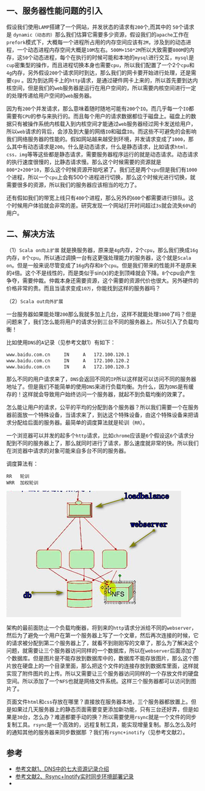 ## 一、服务器性能问题的引入

​    假设我们使用`LAMP`搭建了一个网站，并发状态的请求有`200`个,而其中的 `50`个请求是 `dynamic（动态的）`那么我们估算它需要多少资源，假设我们的`apache`工作在`prefork`模式下，大概每一个进程所占用的内存空间应该有`2M`，涉及到的动态进程，一个动态进程内存空间大概是`10M`左右。`500M+150*2M`所以大致需要`800M`的内存，这`50`个动态进程，每个在执行的时候可能和本地的`mysql`进行交互，`mysql`是`cup`密集型的操作，而且进程切换本身也需要`cpu`，所以我们配置了一个2个`cpu`和`4g`内存，另外假设`200`个请求同时到达，那么我们的网卡要开始进行处理，还是需要`cpu` 。因为到达网卡上的`http`请求，是通过硬件网卡上来的，所以首先要到达内核空间，但是我们的`web`服务器是运行在用户空间的，所以需要内核空间进行一定的处理传递给用户空间的`web`服务器。

   因为有`200`个并发请求，那么意味着随时随地可能有`200`个`IO`。而几乎每一个`IO`都需要有`CPU`的参与来执行的。而且每个用户的请求数据都位于磁盘上。磁盘上的数据只有被操作系统内核载入到内核空间才能通过`web`服务器经过网卡发送给用户，所以`web`请求的背后，会涉及到大量的网络`IO`和磁盘`IO`。而这些不可避免的会影响我们网络服务器的性能的。假如网站越来越受到环境，并发请求变成了`1000`，那么其中有动态请求是`200`。什么是动态请求，什么是静态请求，比如请求`html，css，img`等等这些都是静态请求，需要服务器程序运行的就是动态请求。动态请求的执行速度很慢的，比静态请求慢。那么这个时候需要的资源就是`800*2+200*10`，那么这个时候资源开始吃紧了。我们还是两个`cpu`但是我们有`1000`个进程，所以一个`cpu`上会有500个进程进行切换，那么这个时候光进行切换，就需要很多的资源，所以我们的服务器应该相当的吃力了。

​    还有假如我们的带宽上线只有`400`个进程，那么另外的`600`个都需要进行排队。这个时候用户体验就会非常的差。研究发现一个网站打开时间超过`3s`就会流失`60%`的用户。



## 二、解决方法

（1）`Scala on向上扩展`   就是换服务器，原来是`4g`内存，2个`cpu`，那么我们换成`16g`内存，`8`个`cpu`。所以通过调换一台有这更强处理能力的服务器，这个就是`Scala on`。但是一般来说尽管变成了`16g`内存和`8`个`cpu`。但是我们带来的性能并不是原来的`4`倍。这个不是线性的，而是类似于sin(x)的走到顶峰就会下降。`8`个cpu会产生争夺，需要仲裁。仲裁本身还需要资源，这个需要的资源代价也很大。另外硬件的价格非常的贵。而且当请求变成`10万`，你能找到这样的服务器吗？

（2）`Scala out向外扩展`

一台服务器如果能处理`200`那么我就多加上几台，这样不就能处理`1000`了吗？但是问题来了，我们怎么能将用户的请求分到三台不同的服务器上。所以引入了负载均衡！

比如使用`DNS`的`A`记录（见参考文献1）有如下：

```shell
www.baidu.com.cn     IN     A   172.100.120.1
www.baidu.com.cn     IN     A   172.100.120.2
www.baidu.com.cn     IN     A   172.100.120.3
```

那么不同的用户请求来了，`DNS`会返回不同的`IP`所以这样就可以访问不同的服务器地址了。但是我们不能简单的使用`DNS`来进行负载均衡。为什么，因为`DNS`是有缓存的！这样就会导致用户始终访问一个服务器，就起不到负载均衡的效果了。

怎么能让用户的请求，公平的平均的分配到各个服务器？所以我们需要一个在服务器前面放一个特殊设备，当请求来了，到达这个特殊设备，由这个特殊设备来把请求分配给后面的服务器。最简单的调度算法就是轮训（`RR`）。

一个浏览器可以并发的起多个`http`请求，比如`chrome`应该是`6`个假设这`6`个请求分配到不同的服务器上了，那么就同时进行了请求，那么速度就非常的快。所以我们在浏览器中请求的对象可能来自多台不同的服务器。

调度算法有：

```
RR   轮训
WRR  加权轮训
```

![高可用-最初架构](https://github.com/Christian-health/christian-health.github.io/blob/master/img/%E9%AB%98%E5%8F%AF%E7%94%A8-%E6%9C%80%E5%88%9D%E6%9E%B6%E6%9E%84.jpg?raw=true)

架构的最前面防止一个负载均衡器，将到来的`http`请求分派给不同的`webserver`，然后为了避免一个用户在第一个服务器上写了一个文章，然后再次连接的时候，它的请求被分配到第二个服务器上了，就看不到刚刚写的文章了，那么为了解决这个问题，就需要让三个服务器访问同样的一个数据库，所以在`webserver`后面添加了个数据库。但是图片是不能存放到数据库中的，数据库不能存放图片，那么这个图片放在硬盘上的一个目录里面，那么把这个文件的连接存放到数据库里面，这样就实现了附件图片的上传。所以又需要让三个服务器访问同样的一个存放文件的硬盘空间。所以添加了一个`NFS`也就是网络文件系统。这样三个服务器都可以访问到图片了。

页面文件`html`和`css`存放在哪里？直接放在服务器本地，三个服务器都放置上。但是如果过几天服务器上的静态页面需要变更添加新功能，只有三台还好弄，但是如果是`30`台，怎么办？难道都要手动的换？所以需要使用`rsync`就是一个文件的同步复制工具。`rsync`是一个高效的，远程复制工具，能实现增量复制。那么怎么及时的通知其他的服务器来同步数据那 ？我们有`rsync+inotify`（见参考文献2）。





## 参考

- [参考文献1、DNS中的七大资源记录介绍]( https://blog.csdn.net/weixin_41545330/article/details/80865676 )
- [参考文献2、Rsync+Inotify实时同步环境部署记录](https://www.cnblogs.com/kevingrace/p/6001252.html)
- 

